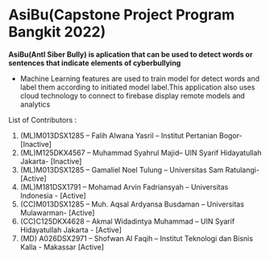 # AsiBu(Capstone Project Program Bangkit 2022)

**AsiBu(AntI Siber Bully) is aplication that can be used to detect words or sentences that indicate elements of cyberbullying**

* Machine Learning features are used to train model for detect words and label them according to initiated model label.This application also uses cloud technology to connect to firebase display remote models and analytics 

List of Contributors :
1. (ML)M013DSX1285 – Falih Alwana Yasril – Institut Pertanian Bogor- [Inactive]
2. (ML)M125DKX4567 – Muhammad Syahrul Majid– UIN Syarif Hidayatullah Jakarta- [Inactive]
3. (ML)M013DSX1285 – Gamaliel Noel Tulung – Universitas Sam Ratulangi- [Active]
4. (ML)M181DSX1791 – Mohamad Arvin Fadriansyah – Universitas Indonesia - [Active]
5. (CC)M013DSX1285 – Muh. Aqsal Ardyansa Busdaman – Universitas Mulawarman- [Active]
6. (CC)C125DKX4628 – Akmal Widadintya Muhammad – UIN Syarif Hidayatullah Jakarta - [Active]
7. (MD) A026DSX2971 – Shofwan Al Faqih – Institut Teknologi dan Bisnis Kalla - Makassar [Active]

